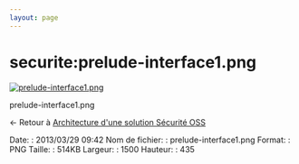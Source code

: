 ```yaml
---
layout: page
---
```


securite:prelude-interface1.png
===============================

[![prelude-interface1.png](..//assets/media/securite/prelude-interface1.png@cache=&w=900&h=261 "prelude-interface1.png")](..//assets/media/securite/prelude-interface1.png@cache= "Afficher le fichier original")

prelude-interface1.png

← Retour à [Architecture d'une solution Sécurité
OSS](../../securite/architecture-oss/start.html "securite:architecture-oss:start")

Date:
:   2013/03/29 09:42
Nom de fichier:
:   prelude-interface1.png
Format:
:   PNG
Taille:
:   514KB
Largeur:
:   1500
Hauteur:
:   435

